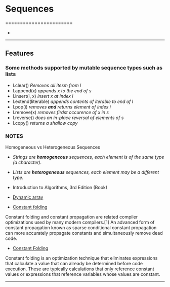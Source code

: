 # Sequences
=======================


- []()
-----------------------------------------------------------------------------------------------------

## Features

### Some methods supported by mutable sequence types such as lists


- l.clear()  *Removes all itesm from l*
- l.append(x) *appends x to the end of s*
- l.insert(i, x) *insert x at index i*
- l.extend(literable) *appends contents of iterable to end of l*
- l.pop(i) *removes **and** returns element of index i*
- l.remove(x) *removes firdst occurence of x in s*
- l.reverse() *does an in-place reversal of elements of s*
- l.copy() *returns a shallow copy*

### NOTES

Homogeneous vs Heterogeneous Sequences

- *Strings are **homogeneous** sequences, each element is of the same type (a character).*

- *Lists are **heterogeneous** sequences, each element may be a different type.*

- Introduction to Algorithms, 3rd Edition (Book)



- [Dynamic array](https://en.wikipedia.org/wiki/Dynamic_array)

- [Constant folding](https://en.wikipedia.org/wiki/Constant_folding)

Constant folding and constant propagation are related compiler optimizations used by many modern compilers.[1] An advanced form of constant propagation known as sparse conditional constant propagation can more accurately propagate constants and simultaneously remove dead code.

- [Constant Folding](https://cran.r-project.org/web/packages/rco/vignettes/opt-constant-folding.html)

Constant folding is an optimization technique that eliminates expressions that calculate a value that can already be determined before code execution. These are typically calculations that only reference constant values or expressions that reference variables whose values are constant.

-----------------------------------------------------------------------------------------------------